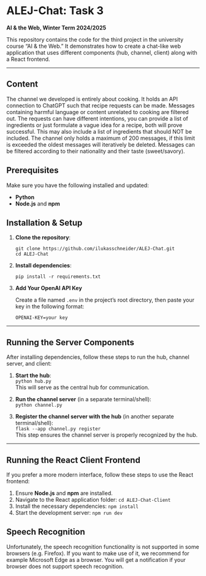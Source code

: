 # ALEJ-Chat: Task 3
**AI & the Web, Winter Term 2024/2025**

This repository contains the code for the third project in the university course “AI & the Web.” It demonstrates how to create a chat-like web application that uses different components (hub, channel, client) along with a React frontend.

---
## Content
The channel we developed is entirely about cooking. It holds an API connection to ChatGPT such that recipe requests can be made. Messages containing harmful language or content unrelated to cooking are filtered out.
The requests can have different intentions, you can provide a list of ingredients or just formulate a vague idea for a recipe, both will prove successful.
This may also include a list of ingredients that should NOT be included. 
The channel only holds a maximum of 200 messages, if this limit is exceeded the oldest messages will iteratively be deleted.
Messages can be filtered according to their nationality and their taste (sweet/savory).

## Prerequisites
Make sure you have the following installed and updated:
- **Python**  
- **Node.js** and **npm**

## Installation & Setup

1. **Clone the repository**:

   `git clone https://github.com/ilukasschneider/ALEJ-Chat.git`  
   `cd ALEJ-Chat`

2. **Install dependencies**:

   `pip install -r requirements.txt`

3. **Add Your OpenAI API Key**

    Create a file named `.env` in the project’s root directory, then paste your key in the following format:

    `OPENAI-KEY=your key`

---

## Running the Server Components
After installing dependencies, follow these steps to run the hub, channel server, and client:

1. **Start the hub**:  
   `python hub.py`  
   This will serve as the central hub for communication.

2. **Run the channel server** (in a separate terminal/shell):  
   `python channel.py`

3. **Register the channel server with the hub** (in another separate terminal/shell):  
   `flask --app channel.py register`  
   This step ensures the channel server is properly recognized by the hub.

---

## Running the React Client Frontend
If you prefer a more modern interface, follow these steps to use the React frontend:

1. Ensure **Node.js** and **npm** are installed.
2. Navigate to the React application folder:
   `cd ALEJ-Chat-Client`
3. Install the necessary dependencies:
   `npm install`
4. Start the development server:
   `npm run dev`  

## Speech Recognition
Unfortunately, the speech recognition functionality is not supported in some browsers (e.g. Firefox).
If you want to make use of it, we recommend for example Microsoft Edge as a browser. You will get a notification if your browser does not support speech recognition.

